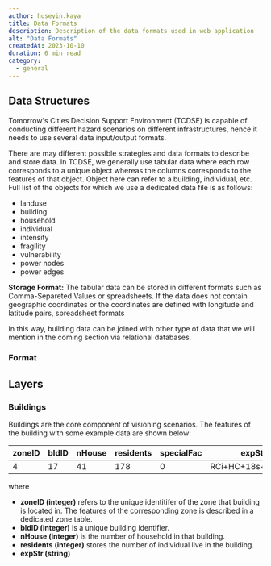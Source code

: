 ```yaml
---
author: huseyin.kaya
title: Data Formats 
description: Description of the data formats used in web application
alt: "Data Formats"
createdAt: 2023-10-10
duration: 6 min read
category:
  - general
---
```


## Data Structures
Tomorrow's Cities Decision Support Environment (TCDSE) is capable of conducting different hazard scenarios on different infrastructures, hence it needs to use several data input/output formats. 

There are may different possible strategies and data formats to describe and store data. 
In TCDSE, we generally use tabular data where each row corresponds to a unique object whereas the columns corresponds to the features of that object. Object here can refer to a building, individual, etc. Full list of the objects for which we use a dedicated data file is as follows:

* landuse 
* building
* household
* individual
* intensity
* fragility
* vulnerability
* power nodes
* power edges

**Storage Format:** The tabular data can be stored in different formats such as Comma-Separeted Values or spreadsheets. If the data does not contain geographic coordinates or the coordinates are defined with longitude and latitude pairs, spreadsheet formats 

In this way, building data can be joined with other type of data that we will mention in the coming section via relational databases.

### Format


## Layers
### Buildings
Buildings are the core component of visioning scenarios. The features of the building with some example data are shown below:

|zoneID| bldID | nHouse | residents | specialFac | expStr          | fptarea | geometry     | 
|------|-------|--------|-----------|------------|-----------------|---------|--------------|
|4     | 17    | 41     | 178       | 0          |RCi+HC+18s+ResCom| 111     | MultiPolygon |


where

* **zoneID (integer)** refers to the unique identitifer of the zone that building is located in. The features of the corresponding zone is described in a dedicated zone table.
* **bldID (integer)** is a unique building identifier.
* **nHouse (integer)** is the number of household in that building.
* **residents (integer)** stores the number of individual live in the building.
* **expStr (string)** 



